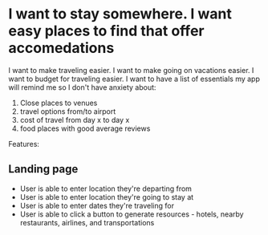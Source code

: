 # I want to stay somewhere. I want easy places to find that offer accomedations

I want to make traveling easier. I want to make going on vacations easier.
I want to budget for traveling easier. I want to have a list of essentials my app will remind me so I don't have anxiety about:

1. Close places to venues
2. travel options from/to airport
3. cost of travel from day x to day x
4. food places with good average reviews

Features:

## Landing page

- User is able to enter location they're departing from
- User is able to enter location they're going to stay at
- User is able to enter dates they're traveling for
- User is able to click a button to generate resources - hotels, nearby restaurants, airlines, and transportations